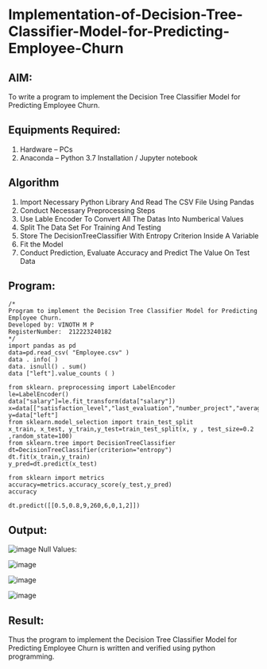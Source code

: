 # Implementation-of-Decision-Tree-Classifier-Model-for-Predicting-Employee-Churn

## AIM:
To write a program to implement the Decision Tree Classifier Model for Predicting Employee Churn.

## Equipments Required:
1. Hardware – PCs
2. Anaconda – Python 3.7 Installation / Jupyter notebook

## Algorithm
1. Import Necessary Python Library And Read The CSV File Using Pandas
2. Conduct Necessary Preprocessing Steps 
3. Use Lable Encoder To Convert All The Datas Into Numberical Values
4. Split The Data Set For Training And Testing
5. Store The DecisionTreeClassifier With Entropy Criterion Inside A Variable
6. Fit the Model
7. Conduct Prediction, Evaluate Accuracy and Predict The Value On Test Data

## Program:
```
/*
Program to implement the Decision Tree Classifier Model for Predicting Employee Churn.
Developed by: VINOTH M P
RegisterNumber:  212223240182
*/
import pandas as pd
data=pd.read_csv( "Employee.csv" )
data . info( )
data. isnull() . sum()
data ["left"].value_counts ( )

from sklearn. preprocessing import LabelEncoder
le=LabelEncoder()
data["salary"]=le.fit_transform(data["salary"])
x=data[["satisfaction_level","last_evaluation","number_project","average_montly_hours","time_spend_company","Work_accident","promotion_last_5years","salary"]]
y=data["left"]
from sklearn.model_selection import train_test_split
x_train, x_test, y_train,y_test=train_test_split(x, y , test_size=0.2 ,random_state=100)
from sklearn.tree import DecisionTreeClassifier
dt=DecisionTreeClassifier(criterion="entropy")
dt.fit(x_train,y_train)
y_pred=dt.predict(x_test)

from sklearn import metrics
accuracy=metrics.accuracy_score(y_test,y_pred)
accuracy

dt.predict([[0.5,0.8,9,260,6,0,1,2]])

```


## Output:
![image](https://github.com/user-attachments/assets/ff26ad8d-64a1-47ea-8874-4019c4c942b4)
Null Values:

![image](https://github.com/user-attachments/assets/9b4f6ca5-4051-4270-a610-7ae3d06cdd72)

![image](https://github.com/user-attachments/assets/3d363f95-5841-4967-87c1-2a3733d005fd)

![image](https://github.com/user-attachments/assets/7195cdea-d502-41d0-87fc-f4deec8c87f6)

## Result:
Thus the program to implement the  Decision Tree Classifier Model for Predicting Employee Churn is written and verified using python programming.
